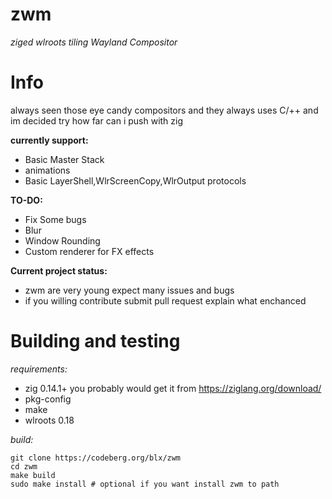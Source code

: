 # zwm
*ziged wlroots tiling Wayland Compositor*

# Info
always seen those eye candy compositors and they always uses C/++ and im decided try how far can i push with zig 

**currently support:**
- Basic Master Stack
- animations
- Basic LayerShell,WlrScreenCopy,WlrOutput protocols

**TO-DO:**
- Fix Some bugs
- Blur 
- Window Rounding
- Custom renderer for FX effects

**Current project status:**
- zwm are very young expect many issues and bugs
- if you willing contribute submit pull request explain what enchanced

# Building and testing

*requirements:*
- zig 0.14.1+ you probably would get it from https://ziglang.org/download/
- pkg-config
- make
- wlroots 0.18

*build:*
```
git clone https://codeberg.org/blx/zwm
cd zwm
make build
sudo make install # optional if you want install zwm to path
```
